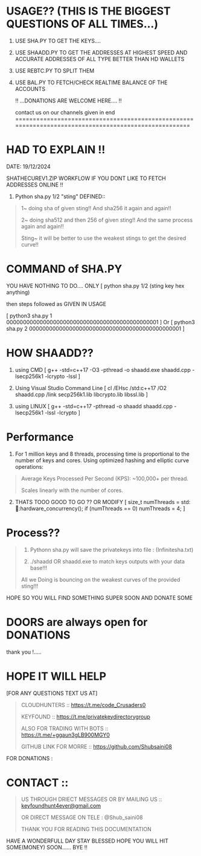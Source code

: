 # USAGE?? (THIS IS THE BIGGEST QUESTIONS OF ALL TIMES...)
1. USE SHA.PY TO GET THE KEYS....
2. USE SHAADD.PY TO GET THE ADDRESSES AT HIGHEST SPEED AND ACCURATE ADDRESSES OF ALL TYPE BETTER THAN
HD WALLETS
3. USE REBTC.PY TO SPLIT THEM
4. USE BAL.PY TO FETCH/CHECK REALTIME BALANCE OF THE ACCOUNTS

   ‼️ ...DONATIONS ARE WELCOME HERE.... ‼️

    contact us on our channels given in end
=====================================================================================================

# HAD TO EXPLAIN !! 
DATE: 19/12/2024 

SHATHECUREV1.ZIP WORKFLOW IF YOU DONT LIKE TO FETCH ADDRESSES ONLINE !!

1. Python sha.py 1/2 "sting"  DEFINED::
   
> 1~ doing sha of given sting!! And sha256 it again and again!!
> 
> 2~ doing sha512 and then 256 of given sting!! And the same process  again and again!!
> 
> Sting~ it will be better to use the weakest stings to get the desired curve!!
> 

# COMMAND  of SHA.PY

YOU HAVE NOTHING TO DO.... 
ONLY 
[ python sha.py 1/2 (sting key hex anything)

then steps followed as GIVEN IN USAGE 

[ python3 sha.py 1  0000000000000000000000000000000000000000000001 ]
Or 
[ python3 sha.py 2  0000000000000000000000000000000000000000000001 ]

# HOW SHAADD??

1. using CMD
[ g++ -std=c++17 -O3 -pthread -o shaadd.exe shaadd.cpp -lsecp256k1 -lcrypto -lssl ]

2. Using Visual Studio Command Line
[ cl /EHsc /std:c++17 /O2 shaadd.cpp /link secp256k1.lib libcrypto.lib libssl.lib ] 

3. using LINUX
[ g++ -std=c++17 -pthread -o shaadd shaadd.cpp -lsecp256k1 -lssl -lcrypto ]

# Performance
1. For 1 million keys and 8 threads, processing time is proportional to the number of keys and cores. 
Using optimized hashing and elliptic curve operations:
> Average Keys Processed Per Second (KPS): ~100,000+ per thread.
> 
> Scales linearly with the number of cores.
>

2. THATS TOOO GOOD TO GO ?? OR MODIFY 
[ size_t numThreads = std::thread::hardware_concurrency();
        if (numThreads == 0) numThreads = 4; ]


# Process??

> 1. Pythonn sha.py will save the privatekeys into file : (Infinitesha.txt)
>
>2. ./shaadd OR shaadd.exe to match keys outputs with your data base!!!
>
> All we Doing is bouncing on the weakest curves of the provided sting!!!
> 

HOPE SO YOU WILL FIND SOMETHING SUPER SOON AND DONATE SOME 

# DOORS are always open for DONATIONS 
 thank you !.....

# HOPE IT WILL HELP
[FOR ANY QUESTIONS TEXT US AT]

> CLOUDHUNTERS :: https://t.me/code_Crusaders0
> 
> KEYFOUND ::  https://t.me/privatekeydirectorygroup
> 
> ALSO FOR TRADING WITH BOTS :: https://t.me/+ggaun3gLB900MGY0
> 
> GITHUB LINK FOR MORRE :: https://github.com/Shubsaini08
> 
FOR DONATIONS : 

# CONTACT :: 
> US THROUGH DRIECT MESSAGES OR BY MAILING US :: keyfoundhunt4ever@gmail.com
> 
> OR DIRECT MESSAGE ON TELE : @Shub_saini08
>
> THANK YOU FOR READING THIS DOCUMENTATION

HAVE A WONDERFULL DAY STAY BLESSED HOPE YOU WILL HIT SOME(MONEY) SOON......
BYE !!
